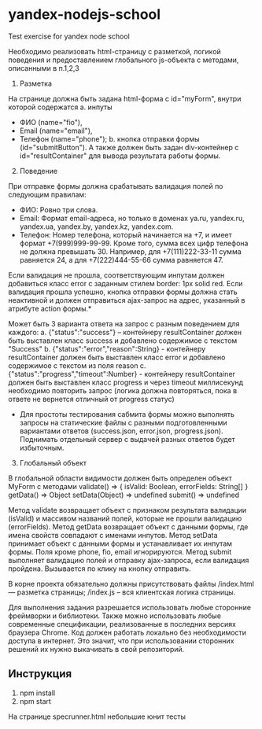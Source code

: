 # yandex-nodejs-school
Test exercise for yandex node school

Необходимо реализовать html-страницу с разметкой, логикой поведения и предоставлением глобального js-объекта с методами, описанными в п.1,2,3

1. Разметка

На странице должна быть задана html-форма с id="myForm", внутри которой содержатся
a. инпуты
- ФИО (name="fio"),
- Email (name="email"),
- Телефон (name="phone");
b. кнопка отправки формы (id="submitButton").
А также должен быть задан div-контейнер с id="resultContainer" для вывода результата работы формы.

2. Поведение

При отправке формы должна срабатывать валидация полей по следующим правилам:
- ФИО: Ровно три слова.
- Email: Формат email-адреса, но только в доменах ya.ru, yandex.ru, yandex.ua, yandex.by, yandex.kz, yandex.com.
- Телефон: Номер телефона, который начинается на +7, и имеет формат +7(999)999-99-99. Кроме того, сумма всех цифр телефона не должна превышать 30. Например, для +7(111)222-33-11 сумма равняется 24, а для +7(222)444-55-66 сумма равняется 47.

Если валидация не прошла, соответствующим инпутам должен добавиться класс error с заданным стилем border: 1px solid red.
Если валидация прошла успешно, кнопка отправки формы должна стать неактивной и должен отправиться ajax-запрос на адрес, указанный в атрибуте action формы.*

Может быть 3 варианта ответа на запрос с разным поведением для каждого:
a. {"status":"success"} – контейнеру resultContainer должен быть выставлен класс success и добавлено содержимое с текстом "Success"
b. {"status":"error","reason":String} - контейнеру resultContainer должен быть выставлен класс error и добавлено содержимое с текстом из поля reason
c. {"status":"progress","timeout":Number} - контейнеру resultContainer должен быть выставлен класс progress и через timeout миллисекунд необходимо повторить запрос (логика должна повторяться, пока в ответе не вернется отличный от progress статус)

* Для простоты тестирования сабмита формы можно выполнять запросы на статические файлы с разными подготовленными вариантами ответов (success.json, error.json, progress.json). Поднимать отдельный сервер с выдачей разных ответов будет избыточным.

3. Глобальный объект

В глобальной области видимости должен быть определен объект MyForm с методами
validate() => { isValid: Boolean, errorFields: String[] }
getData() => Object
setData(Object) => undefined
submit() => undefined

Метод validate возвращает объект с признаком результата валидации (isValid) и массивом названий полей, которые не прошли валидацию (errorFields).
Метод getData возвращает объект с данными формы, где имена свойств совпадают с именами инпутов.
Метод setData принимает объект с данными формы и устанавливает их инпутам формы. Поля кроме phone, fio, email игнорируются.
Метод submit выполняет валидацию полей и отправку ajax-запроса, если валидация пройдена. Вызывается по клику на кнопку отправить.


В корне проекта обязательно должны присутствовать файлы
/index.html — разметка страницы;
/index.js – вся клиентская логика страницы.

Для выполнения задания разрешается использовать любые сторонние фреймворки и библиотеки.
Также можно использовать любые современные спецификации, реализованные в последних версиях браузера Chrome.
Код должен работать локально без необходимости доступа в интернет. Это значит, что при использовании сторонних решений их нужно выкачивать в свой репозиторий.

## Инструкция
1. npm install
2. npm start 

На странице specrunner.html небольшие юнит тесты 

